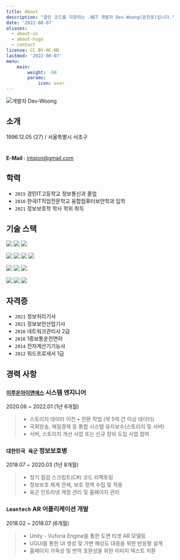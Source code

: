 ```yaml
---
title: About
description: "클린 코드를 지향하는 .NET 개발자 Dev-Woong(문찬웅)입니다."
date: '2022-08-07'
aliases:
  - about-us
  - about-hugo
  - contact
license: CC BY-NC-ND
lastmod: '2022-08-07'
menu:
    main: 
        weight: -90
        params:
            icon: user
---
```


![개발자 Dev-Woong](page/about/dev-woong.jpeg)

## 소개

1996.12.05 (27) / 서울특별시 서초구

# 

**E-Mail** : intajon@gmail.com

## 학력

- `2015` 경민IT고등학교 정보통신과 졸업
- `2016` 한국IT직업전문학교 융합컴퓨터보안학과 입학
- `2021` 정보보호학 학사 학위 취득

## 기술 스택

![](https://img.shields.io/badge/.NET%20Core-512BD4?style=flat-square&logo=dotnet&logoColor=white)
![](https://img.shields.io/badge/C%20Sharp-239120?style=flat-square&logo=csharp&logoColor=white)
![](https://img.shields.io/badge/Unity-FFFFFF?style=flat-square&logo=unity&logoColor=black)

![](https://img.shields.io/badge/Git-F05032?style=flat-square&logo=git&logoColor=white)
![](https://img.shields.io/badge/Github-181717?style=flat-square&logo=github&logoColor=white)
![](https://img.shields.io/badge/SourceTree-0052CC?style=flat-square&logo=sourcetree&logoColor=white)
![](https://img.shields.io/badge/GitKraken-179287?style=flat-square&logo=gitkraken&logoColor=white)

![](https://img.shields.io/badge/Mac%20OS-333333?style=flat-square&logo=apple&logoColor=white)
![](https://img.shields.io/badge/Linux-DC8634?style=flat-square&logo=linux&logoColor=white)
![](https://img.shields.io/badge/Windows-0078D6?style=flat-square&logo=Windows&logoColor=white)

![](https://img.shields.io/badge/Jetbrains%20Rider-000000?style=flat-square&logo=rider&logoColor=white)
![](https://img.shields.io/badge/Visual%20Studio-5C2D91?style=flat-square&logo=VisualStudio&logoColor=white)
![](https://img.shields.io/badge/Visual%20Studio%20Code-007ACC?style=flat-square&logo=VisualStudioCode&logoColor=white)

## 자격증

- `2021` 정보처리기사
- `2021` 정보보안산업기사
- `2016` 네트워크관리사 2급
- `2016` 1종보통운전면허
- `2014` 전자계산기기능사
- `2012` 워드프로세서 1급

## 경력 사항

### [`이루온아이앤에스`](http://www.eluonins.com) 시스템 엔지니어

2020.06 ~ 2022.01 (1년 6개월)

> - 스토리지 데이터 이전 • 전환 작업 (약 5억 건 이상 데이터)
> - 국회방송, 매일경제 등 통합 시스템 유지보수(스토리지 및 서버)
> - 서버, 스토리지 개선 사업 또는 신규 장비 도입 사업 참여

### `대한민국 육군` 정보보호병

2018.07 ~ 2020.03 (1년 8개월)

> - 정기 점검 스크립트(C#) 코드 리팩토링
> - 정보보호 체계 관제, 보호 정책 수립 및 적용
> - 육군 인트라넷 계정 관리 및 홈페이지 관리

### `Leantech` AR 어플리케이션 개발

2018.02 ~ 2018.07 (6개월)

> - Unity - Vuforia Engine을 통한 도면 타겟 AR 모델링
> - UGUI를 통한 UI 생성 및 가변 해상도 대응을 위한 반응형 설계
> - 홈페이지 가독성 및 번역 호환성을 위한 이미지 텍스트 치환
